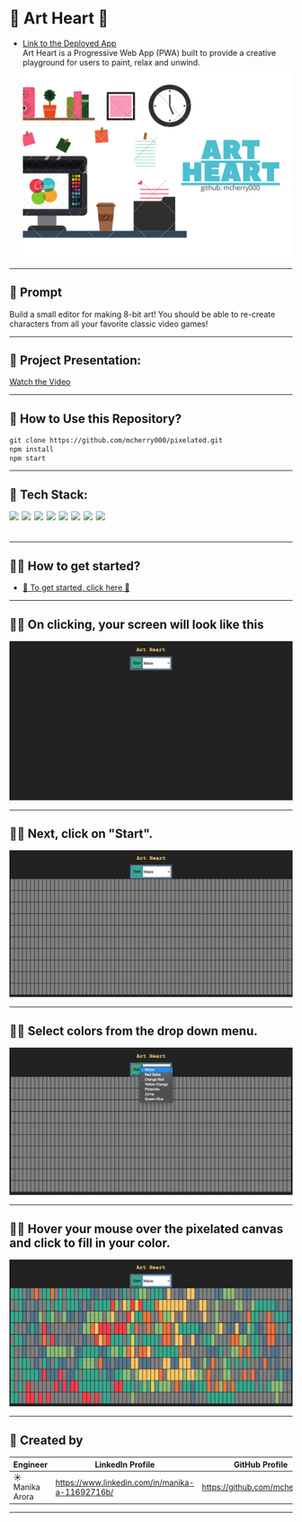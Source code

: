 # 🎨 Art Heart 🎨

- [Link to the Deployed App](https://cranky-goldstine-9fb226.netlify.app/)
  <br/>
  Art Heart is a Progressive Web App (PWA) built to provide a creative playground for users to paint, relax and unwind.
  ![Ecolorize](public/art.png)

---

## 🎨 Prompt

Build a small editor for making 8-bit art! You should be able to re-create characters from all your favorite classic video games!

---

## 🎨 Project Presentation:

[ Watch the Video](https://youtu.be/D1PXq5mb8NY)

---

## 🎨 How to Use this Repository?

```shell
git clone https://github.com/mcherry000/pixelated.git
npm install
npm start
```

---

## 🎨 Tech Stack:

[<img align="left"  width="22px" src="https://cdn.jsdelivr.net/npm/simple-icons@3.12.1/icons/html5.svg" />][html]

[<img align="left"  width="22px" src="https://cdn.jsdelivr.net/npm/simple-icons@3.12.1/icons/css3.svg" />][css]

[<img align="left"  width="22px" src="https://cdn.jsdelivr.net/npm/simple-icons@3.12.1/icons/javascript.svg" />][js]

[<img align="left"  width="22px" src="https://cdn.jsdelivr.net/npm/simple-icons@3.12.1/icons/netlify.svg" />][netlify]

[<img align="left"  width="22px" src="https://cdn.jsdelivr.net/npm/simple-icons@3.12.1/icons/github.svg" />][github]

[<img align="left"  width="22px" src="https://cdn.jsdelivr.net/npm/simple-icons@3.12.1/icons/canva.svg" />][canva]

[<img align="left"  width="22px" src="https://cdn.jsdelivr.net/npm/simple-icons@3.12.1/icons/npm.svg" />][npm]

[<img align="left"  width="22px" src="https://cdn.jsdelivr.net/npm/simple-icons@3.12.1/icons/node-dot-js.svg" />][node]

[html]: http://www.w3.org/html/logo/
[css]: http://www.w3.org/html/logo/
[canva]: https://www.canva.com/
[npm]: https://github.com/npm/logos
[node]: https://nodejs.org/en/about/resources/
[netlify]: https://www.netlify.com/press/
[js]: https://github.com/voodootikigod/logo.js
[html]: http://www.w3.org/html/logo/
[github]: https://github.com/logos

## <br/>

---

## 🧑‍🎨 How to get started?

- [🎨 To get started, click here 🎨](https://cranky-goldstine-9fb226.netlify.app/)
  <br/>

---

## 🧑‍🎨 On clicking, your screen will look like this

![Anonymous](public/tostart.png)

---

## 🧑‍🎨 Next, click on "Start".

![Anonymous](public/tocanvas.png)

---

## 🧑‍🎨 Select colors from the drop down menu.

![Anonymous](public/toselect.png)

---

## 🧑‍🎨 Hover your mouse over the pixelated canvas and click to fill in your color.

![Anonymous](public/finale.png)

---

## 👩‍ Created by

| Engineer        | LinkedIn Profile                                | GitHub Profile                |
| --------------- | ----------------------------------------------- | ----------------------------- |
| ☀️ Manika Arora | https://www.linkedin.com/in/manika-a-11692716b/ | https://github.com/mcherry000 |

---
